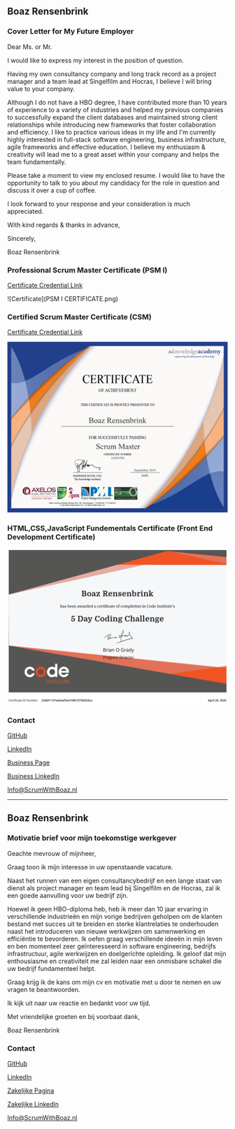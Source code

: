 ## Boaz Rensenbrink

### Cover Letter for My Future Employer

Dear Ms. or Mr.


I would like to express my interest in the position of question.

Having my own consultancy company and long track record as a project manager and a team lead at Singelfilm and Hocras, I believe I will bring value to your company.

Although I do not have a HBO degree, I have contributed more than 10 years of experience to a variety of industries and helped my previous companies to successfully expand the client databases and maintained strong client relationships while introducing new frameworks that foster collaboration and efficiency. 
I like to practice various ideas in my life and I'm currently highly interested in full-stack software engineering, business infrastructure, agile frameworks and effective education. 
I believe my enthusiasm & creativity will lead me to a great asset within your company and helps the team fundamentally.



Please take a moment to view my enclosed resume. 
I would like to have the opportunity to talk to you about my candidacy for the role in question and discuss it over a cup of coffee.


I look forward to your response and your consideration is much appreciated.


With kind regards & thanks in advance,  


Sincerely,

Boaz Rensenbrink

### Professional Scrum Master Certificate  (PSM I)
[Certificate Credential Link](https://www.scrum.org/certificates/568374)


![Certificate](PSM I CERTIFICATE.png)

### Certified Scrum Master Certificate  (CSM)
[Certificate Credential Link](https://www.credential.net/cdf72282-aa89-4c81-8e24-120375555c3d)


![Certificate](CSM.png)

### HTML,CSS,JavaScript Fundementals Certificate  (Front End Development Certificate)

![Certificate](FED.png)


### Contact

[GitHub](https://boaz-rensenbrink.github.io/scrum/)

[LinkedIn](https://www.linkedin.com/in/boaz-rensenbrink/) 

[Business Page](http://scrumwithboaz.nl/)

[Business LinkedIn](https://www.linkedin.com/company/umbrellaconsult/about)

[Info@ScrumWithBoaz.nl](http://scrumwithboaz.nl/https/-/scrumwithboaz-nl/)




----------------------------------------------------


## Boaz Rensenbrink

### Motivatie brief voor mijn toekomstige werkgever

Geachte mevrouw of mijnheer,

Graag toon ik mijn interesse in uw openstaande vacature.

Naast het runnen van een eigen consultancybedrijf en een lange staat van dienst als project manager en team lead bij Singelfilm en de Hocras, zal ik een goede aanvulling voor uw bedrijf zijn. 

Hoewel ik geen HBO-diploma heb, heb ik meer dan 10 jaar ervaring in verschillende industrieën en mijn vorige bedrijven geholpen om de klanten bestand met succes uit te breiden en sterke klantrelaties te onderhouden naast het introduceren van nieuwe werkwijzen om samenwerking en efficiëntie te bevorderen.
Ik oefen graag verschillende ideeën in mijn leven en ben momenteel zeer geïnteresseerd in software engineering, bedrijfs infrastructuur, agile werkwijzen en doelgerichte opleiding. 
Ik geloof dat mijn enthousiasme en creativiteit me zal leiden naar een onmisbare schakel die uw bedrijf fundamenteel helpt. 



Graag krijg ik de kans om mijn cv en motivatie met u door te nemen en uw vragen te beantwoorden.

Ik kijk uit naar uw reactie en bedankt voor uw tijd. 


Met vriendelijke groeten en bij voorbaat dank, 


Boaz Rensenbrink

### Contact

[GitHub](https://boaz-rensenbrink.github.io/scrum/)

[LinkedIn](https://www.linkedin.com/in/boaz-rensenbrink/) 

[Zakelijke Pagina](http://scrumwithboaz.nl/)

[Zakelijke LinkedIn](https://www.linkedin.com/company/umbrellaconsult/about)

[Info@ScrumWithBoaz.nl](http://scrumwithboaz.nl/https/-/scrumwithboaz-nl/)


